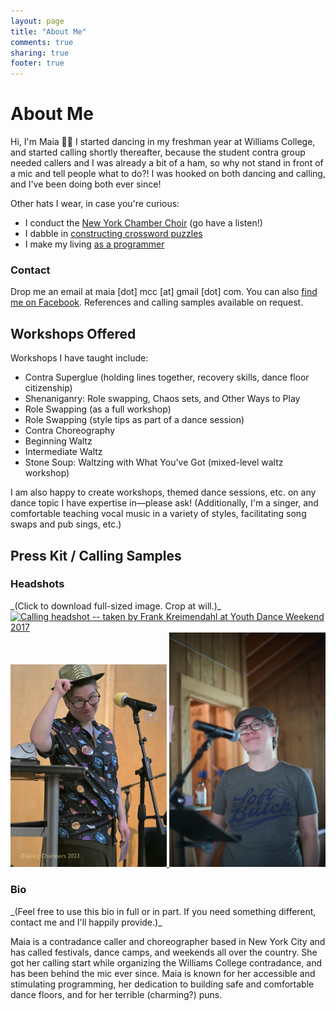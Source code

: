 ```yaml
---
layout: page
title: "About Me"
comments: true
sharing: true
footer: true
---
```

# About Me
Hi, I'm Maia 👋🏻 I started dancing in my freshman year at Williams College, and started calling shortly thereafter, because the student contra group needed callers and I was already a bit of a ham, so why not stand in front of a mic and tell people what to do?! I was hooked on both dancing and calling, and I've been doing both ever since!

Other hats I wear, in case you're curious:

<ul class="narrow-top">
	<li>
		I conduct the <a href="https://www.chamberchoirs.nyc/welcome" target="_blank">New York Chamber Choir</a> (go have a listen!)
	</li>
	<li>
		I dabble in <a href="https://crosswords.maiamccormick.com" target="_blank">constructing crossword puzzles</a>
	</li>
	<li>
		I make my living <a href="https://code.maiamccormick.com" target="_blank">as a programmer</a>
	</li>
</ul>

### Contact
Drop me an email at maia [dot] mcc [at] gmail [dot] com. You can also [find me on Facebook](//www.facebook.com/maiacallsdances). References and calling samples available on request.

## Workshops Offered
Workshops I have taught include:
* Contra Superglue (holding lines together, recovery skills, dance floor citizenship)
* Shenaniganry: Role swapping, Chaos sets, and Other Ways to Play
* Role Swapping (as a full workshop)
* Role Swapping (style tips as part of a dance session)
* Contra Choreography
* Beginning Waltz
* Intermediate Waltz
* Stone Soup: Waltzing with What You've Got (mixed-level waltz workshop)

I am also happy to create workshops, themed dance sessions, etc. on any dance topic I have expertise in—please ask! (Additionally, I'm a singer, and comfortable teaching vocal music in a variety of styles, facilitating song swaps and pub sings, etc.)

<h2 id="press-kit">Press Kit / Calling Samples</h2>

<h3 id="headshots">Headshots</h3>
_(Click to download full-sized image. Crop at will.)_

<div class="image-gallery">
	<a href="/assets/images/calling_headshot.jpg" title="Calling headshot -- taken by Frank Kreimendahl at Youth Dance Weekend 2017" target="_blank">
		<img src="/assets/images/calling_headshot.jpg" alt="Calling headshot -- taken by Frank Kreimendahl at Youth Dance Weekend 2017" width="250" />
	</a>
	<a href="/assets/images/headshot-qcdc-2023.jpg" title="Calling headshot -- taken by Julia J. Chambers at Queer Contra Dance Camp 2023" target="_blank">
		<img src="/assets/images/headshot-qcdc-2023.jpg" alt="Calling headshot -- taken by Julia J. Chambers at Queer Contra Dance Camp 2023" width="250" />
	</a>
	<a href="/assets/images/headshot-lcfd-2024.jpg" title="Calling headshot -- taken by Harris Lapiroff at LCFD Spring Camp 2024" target="_blank">
		<img src="/assets/images/headshot-lcfd-2024.jpg" alt="Calling headshot -- taken by Harris Lapiroff at LCFD Spring Camp 2024" width="250" />
	</a>
</div>



<h3 id="bio">Bio</h3>
_(Feel free to use this bio in full or in part. If you need something different, contact me and I'll happily provide.)_

Maia is a contradance caller and choreographer based in New York City and has called festivals, dance camps, and weekends all over the country. She got her calling start while organizing the Williams College contradance, and has been behind the mic ever since. Maia is known for her accessible and stimulating programming, her dedication to building safe and comfortable dance floors, and for her terrible (charming?) puns.

<!--
<h3 id="testimonials">Testimonials</h3>
* "Maia McCormick was incredible. She handled the topic of role swapping with grace and encouragement. I had such a fun time!" (Balance the Bay 2024 attendee)
* "I've noticed that you only tell a joke or an anecdote when it's relevant or when you need to kill some time, and I appreciate that - it makes for a very tight-feeling evening where I feel like we danced as much as we could." (Boston-area dancer)
-->

<!--
<h3 id="calling-samples">Calling Samples</h3>

_(References available on request.)_

<ul class="media-samples">
  <li>
    <iframe width="420" height="315" src="//www.youtube.com/embed/D650GZoFZg8" frameborder="0" allowfullscreen=""></iframe>
  </li>
  <li>
    <iframe width="420" height="315" src="//www.youtube.com/embed/E_dYxngm24Q" frameborder="0" allowfullscreen=""></iframe>
  </li>
</ul>
-->

